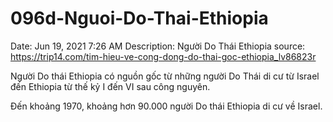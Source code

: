 # 096d-Nguoi-Do-Thai-Ethiopia

Date: Jun 19, 2021 7:26 AM
Description: Người Do Thái Ethiopia
source: https://trip14.com/tim-hieu-ve-cong-dong-do-thai-goc-ethiopia_lv86823r

Người Do thái Ethiopia có nguồn gốc từ những người Do Thái di cư từ Israel đến Ethiopia từ thế kỷ I đến VI sau công nguyên.

Đến khoảng 1970, khoảng hơn 90.000 người Do thái Ethiopia di cư về Israel.